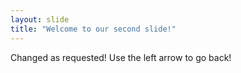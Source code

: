```yaml
---
layout: slide
title: "Welcome to our second slide!"
---
```

Changed as requested!
Use the left arrow to go back!
